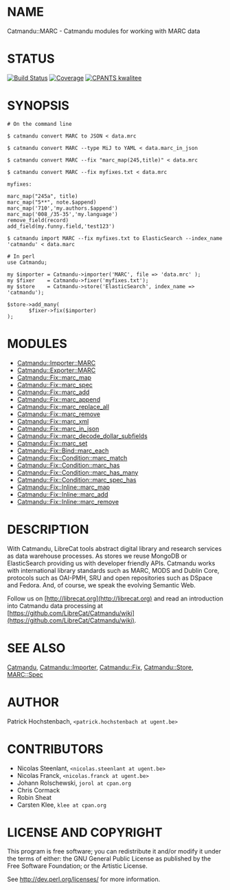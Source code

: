 # NAME

Catmandu::MARC - Catmandu modules for working with MARC data

# STATUS

[![Build Status](https://travis-ci.org/LibreCat/Catmandu-MARC.svg?branch=master)](https://travis-ci.org/LibreCat/Catmandu-MARC)
[![Coverage](https://coveralls.io/repos/LibreCat/Catmandu-MARC/badge.png?branch=master)](https://coveralls.io/r/LibreCat/Catmandu-MARC)
[![CPANTS kwalitee](http://cpants.cpanauthors.org/dist/Catmandu-MARC.png)](http://cpants.cpanauthors.org/dist/Catmandu-MARC)

# SYNOPSIS

    # On the command line

    $ catmandu convert MARC to JSON < data.mrc

    $ catmandu convert MARC --type MiJ to YAML < data.marc_in_json

    $ catmandu convert MARC --fix "marc_map(245,title)" < data.mrc

    $ catmandu convert MARC --fix myfixes.txt < data.mrc

    myfixes:

    marc_map("245a", title)
    marc_map("5**", note.$append)
    marc_map('710','my.authors.$append')
    marc_map('008_/35-35','my.language')
    remove_field(record)
    add_field(my.funny.field,'test123')

    $ catmandu import MARC --fix myfixes.txt to ElasticSearch --index_name 'catmandu' < data.marc

    # In perl
    use Catmandu;

    my $importer = Catmandu->importer('MARC', file => 'data.mrc' );
    my $fixer    = Catmandu->fixer('myfixes.txt');
    my $store    = Catmandu->store('ElasticSearch', index_name => 'catmandu');

    $store->add_many(
           $fixer->fix($importer)
    );

# MODULES

- [Catmandu::Importer::MARC](https://metacpan.org/pod/Catmandu::Importer::MARC)
- [Catmandu::Exporter::MARC](https://metacpan.org/pod/Catmandu::Exporter::MARC)
- [Catmandu::Fix::marc\_map](https://metacpan.org/pod/Catmandu::Fix::marc_map)
- [Catmandu::Fix::marc\_spec](https://metacpan.org/pod/Catmandu::Fix::marc_spec)
- [Catmandu::Fix::marc\_add](https://metacpan.org/pod/Catmandu::Fix::marc_add)
- [Catmandu::Fix::marc\_append](https://metacpan.org/pod/Catmandu::Fix::marc_append)
- [Catmandu::Fix::marc\_replace\_all](https://metacpan.org/pod/Catmandu::Fix::marc_replace_all)
- [Catmandu::Fix::marc\_remove](https://metacpan.org/pod/Catmandu::Fix::marc_remove)
- [Catmandu::Fix::marc\_xml](https://metacpan.org/pod/Catmandu::Fix::marc_xml)
- [Catmandu::Fix::marc\_in\_json](https://metacpan.org/pod/Catmandu::Fix::marc_in_json)
- [Catmandu::Fix::marc\_decode\_dollar\_subfields](https://metacpan.org/pod/Catmandu::Fix::marc_decode_dollar_subfields)
- [Catmandu::Fix::marc\_set](https://metacpan.org/pod/Catmandu::Fix::marc_set)
- [Catmandu::Fix::Bind::marc\_each](https://metacpan.org/pod/Catmandu::Fix::Bind::marc_each)
- [Catmandu::Fix::Condition::marc\_match](https://metacpan.org/pod/Catmandu::Fix::Condition::marc_match)
- [Catmandu::Fix::Condition::marc\_has](https://metacpan.org/pod/Catmandu::Fix::Condition::marc_has)
- [Catmandu::Fix::Condition::marc\_has\_many](https://metacpan.org/pod/Catmandu::Fix::Condition::marc_has_many)
- [Catmandu::Fix::Condition::marc\_spec\_has](https://metacpan.org/pod/Catmandu::Fix::Condition::marc_spec_has)
- [Catmandu::Fix::Inline::marc\_map](https://metacpan.org/pod/Catmandu::Fix::Inline::marc_map)
- [Catmandu::Fix::Inline::marc\_add](https://metacpan.org/pod/Catmandu::Fix::Inline::marc_add)
- [Catmandu::Fix::Inline::marc\_remove](https://metacpan.org/pod/Catmandu::Fix::Inline::marc_remove)

# DESCRIPTION

With Catmandu, LibreCat tools abstract digital library and research services as data
warehouse processes. As stores we reuse MongoDB or ElasticSearch providing us with
developer friendly APIs. Catmandu works with international library standards such as
MARC, MODS and Dublin Core, protocols such as OAI-PMH, SRU and open repositories such
as DSpace and Fedora. And, of course, we speak the evolving Semantic Web.

Follow us on [http://librecat.org](http://librecat.org) and read an introduction into Catmandu data
processing at [https://github.com/LibreCat/Catmandu/wiki](https://github.com/LibreCat/Catmandu/wiki).

# SEE ALSO

[Catmandu](https://metacpan.org/pod/Catmandu),
[Catmandu::Importer](https://metacpan.org/pod/Catmandu::Importer),
[Catmandu::Fix](https://metacpan.org/pod/Catmandu::Fix),
[Catmandu::Store](https://metacpan.org/pod/Catmandu::Store),
[MARC::Spec](https://metacpan.org/pod/MARC::Spec)

# AUTHOR

Patrick Hochstenbach, `<patrick.hochstenbach at ugent.be>`

# CONTRIBUTORS

- Nicolas Steenlant, `<nicolas.steenlant at ugent.be>`
- Nicolas Franck, `<nicolas.franck at ugent.be>`
- Johann Rolschewski, `jorol at cpan.org`
- Chris Cormack
- Robin Sheat
- Carsten Klee, `klee at cpan.org`

# LICENSE AND COPYRIGHT

This program is free software; you can redistribute it and/or modify it
under the terms of either: the GNU General Public License as published
by the Free Software Foundation; or the Artistic License.

See http://dev.perl.org/licenses/ for more information.
